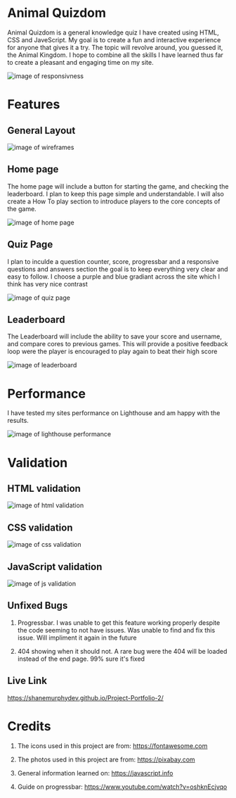 # Animal Quizdom

Animal Quizdom is a general knowledge quiz I have created using HTML, CSS and JaveScript.
My goal is to create a fun and interactive experience for anyone that gives it a try. 
The topic will revolve around, you guessed it, the Animal Kingdom.
I hope to combine all the skills I have learned thus far to create a pleasant and engaging time on my site.

![image of responsivness](assets/images/responsive.png)

# Features

## General Layout

![image of wireframes](assets/images/wireframe.png)

## Home page

The home page will include a button for starting the game, and checking the leaderboard.
I plan to keep this page simple and understandable. I will also create a How To play section
to introduce players to the core concepts of the game.

![image of home page](assets/images/Homepage.png)

## Quiz Page

I plan to inculde a question counter, score, progressbar and a responsive questions and answers section
the goal is to keep everything very clear and easy to follow. I choose a purple and blue gradiant across the site which I think 
has very nice contrast

![image of quiz page](assets/images/quizpage.png)


## Leaderboard

The Leaderboard will include the ability to save your score and username,
and compare cores to previous games. This will provide a positive feedback loop were the player is 
encouraged to play again to beat their high score

![image of leaderboard](assets/images/leaderboard.png)

# Performance

I have tested my sites performance on Lighthouse and am happy with the results.

![image of lighthouse performance](assets/images/lighthouse.png)

# Validation

## HTML validation

![image of html validation](assets/images/htmlvalidation.png)

## CSS validation

![image of css validation](assets/images/cssvalidation.png)

## JavaScript validation

![image of js validation](assets/images/jsvalidation.png)

## Unfixed Bugs

1. Progressbar. I was unable to get this feature working properly despite the code seeming to not have issues.
Was unable to find and fix this issue. Will impliment it again in the future

2. 404 showing when it should not. A rare bug were the 404 will be loaded instead of the end page. 99% sure it's fixed

## Live Link 
<https://shanemurphydev.github.io/Project-Portfolio-2/>

# Credits

1. The icons used in this project are from: <https://fontawesome.com>

2. The photos used in this project are from: <https://pixabay.com>

3. General information learned on: <https://javascript.info>

4. Guide on progressbar: <https://www.youtube.com/watch?v=oshknEcjvqo>

